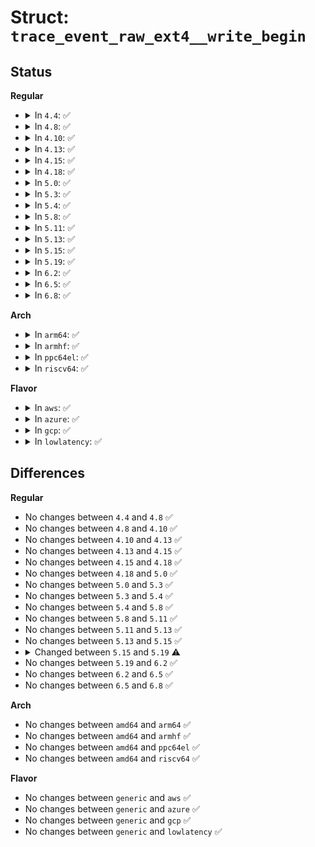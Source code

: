 # Struct: <code>trace_event_raw_ext4__write_begin</code>

## Status
<b>Regular</b>
<ul>
<li>
<details>
<summary>In <code>4.4</code>: ✅</summary>

```c
struct trace_event_raw_ext4__write_begin {
    struct trace_entry ent;
    dev_t dev;
    ino_t ino;
    loff_t pos;
    unsigned int len;
    unsigned int flags;
    char __data[0];
};
```
</details>
</li>
<li>
<details>
<summary>In <code>4.8</code>: ✅</summary>

```c
struct trace_event_raw_ext4__write_begin {
    struct trace_entry ent;
    dev_t dev;
    ino_t ino;
    loff_t pos;
    unsigned int len;
    unsigned int flags;
    char __data[0];
};
```
</details>
</li>
<li>
<details>
<summary>In <code>4.10</code>: ✅</summary>

```c
struct trace_event_raw_ext4__write_begin {
    struct trace_entry ent;
    dev_t dev;
    ino_t ino;
    loff_t pos;
    unsigned int len;
    unsigned int flags;
    char __data[0];
};
```
</details>
</li>
<li>
<details>
<summary>In <code>4.13</code>: ✅</summary>

```c
struct trace_event_raw_ext4__write_begin {
    struct trace_entry ent;
    dev_t dev;
    ino_t ino;
    loff_t pos;
    unsigned int len;
    unsigned int flags;
    char __data[0];
};
```
</details>
</li>
<li>
<details>
<summary>In <code>4.15</code>: ✅</summary>

```c
struct trace_event_raw_ext4__write_begin {
    struct trace_entry ent;
    dev_t dev;
    ino_t ino;
    loff_t pos;
    unsigned int len;
    unsigned int flags;
    char __data[0];
};
```
</details>
</li>
<li>
<details>
<summary>In <code>4.18</code>: ✅</summary>

```c
struct trace_event_raw_ext4__write_begin {
    struct trace_entry ent;
    dev_t dev;
    ino_t ino;
    loff_t pos;
    unsigned int len;
    unsigned int flags;
    char __data[0];
};
```
</details>
</li>
<li>
<details>
<summary>In <code>5.0</code>: ✅</summary>

```c
struct trace_event_raw_ext4__write_begin {
    struct trace_entry ent;
    dev_t dev;
    ino_t ino;
    loff_t pos;
    unsigned int len;
    unsigned int flags;
    char __data[0];
};
```
</details>
</li>
<li>
<details>
<summary>In <code>5.3</code>: ✅</summary>

```c
struct trace_event_raw_ext4__write_begin {
    struct trace_entry ent;
    dev_t dev;
    ino_t ino;
    loff_t pos;
    unsigned int len;
    unsigned int flags;
    char __data[0];
};
```
</details>
</li>
<li>
<details>
<summary>In <code>5.4</code>: ✅</summary>

```c
struct trace_event_raw_ext4__write_begin {
    struct trace_entry ent;
    dev_t dev;
    ino_t ino;
    loff_t pos;
    unsigned int len;
    unsigned int flags;
    char __data[0];
};
```
</details>
</li>
<li>
<details>
<summary>In <code>5.8</code>: ✅</summary>

```c
struct trace_event_raw_ext4__write_begin {
    struct trace_entry ent;
    dev_t dev;
    ino_t ino;
    loff_t pos;
    unsigned int len;
    unsigned int flags;
    char __data[0];
};
```
</details>
</li>
<li>
<details>
<summary>In <code>5.11</code>: ✅</summary>

```c
struct trace_event_raw_ext4__write_begin {
    struct trace_entry ent;
    dev_t dev;
    ino_t ino;
    loff_t pos;
    unsigned int len;
    unsigned int flags;
    char __data[0];
};
```
</details>
</li>
<li>
<details>
<summary>In <code>5.13</code>: ✅</summary>

```c
struct trace_event_raw_ext4__write_begin {
    struct trace_entry ent;
    dev_t dev;
    ino_t ino;
    loff_t pos;
    unsigned int len;
    unsigned int flags;
    char __data[0];
};
```
</details>
</li>
<li>
<details>
<summary>In <code>5.15</code>: ✅</summary>

```c
struct trace_event_raw_ext4__write_begin {
    struct trace_entry ent;
    dev_t dev;
    ino_t ino;
    loff_t pos;
    unsigned int len;
    unsigned int flags;
    char __data[0];
};
```
</details>
</li>
<li>
<details>
<summary>In <code>5.19</code>: ✅</summary>

```c
struct trace_event_raw_ext4__write_begin {
    struct trace_entry ent;
    dev_t dev;
    ino_t ino;
    loff_t pos;
    unsigned int len;
    char __data[0];
};
```
</details>
</li>
<li>
<details>
<summary>In <code>6.2</code>: ✅</summary>

```c
struct trace_event_raw_ext4__write_begin {
    struct trace_entry ent;
    dev_t dev;
    ino_t ino;
    loff_t pos;
    unsigned int len;
    char __data[0];
};
```
</details>
</li>
<li>
<details>
<summary>In <code>6.5</code>: ✅</summary>

```c
struct trace_event_raw_ext4__write_begin {
    struct trace_entry ent;
    dev_t dev;
    ino_t ino;
    loff_t pos;
    unsigned int len;
    char __data[0];
};
```
</details>
</li>
<li>
<details>
<summary>In <code>6.8</code>: ✅</summary>

```c
struct trace_event_raw_ext4__write_begin {
    struct trace_entry ent;
    dev_t dev;
    ino_t ino;
    loff_t pos;
    unsigned int len;
    char __data[0];
};
```
</details>
</li>
</ul>
<b>Arch</b>
<ul>
<li>
<details>
<summary>In <code>arm64</code>: ✅</summary>

```c
struct trace_event_raw_ext4__write_begin {
    struct trace_entry ent;
    dev_t dev;
    ino_t ino;
    loff_t pos;
    unsigned int len;
    unsigned int flags;
    char __data[0];
};
```
</details>
</li>
<li>
<details>
<summary>In <code>armhf</code>: ✅</summary>

```c
struct trace_event_raw_ext4__write_begin {
    struct trace_entry ent;
    dev_t dev;
    ino_t ino;
    loff_t pos;
    unsigned int len;
    unsigned int flags;
    char __data[0];
};
```
</details>
</li>
<li>
<details>
<summary>In <code>ppc64el</code>: ✅</summary>

```c
struct trace_event_raw_ext4__write_begin {
    struct trace_entry ent;
    dev_t dev;
    ino_t ino;
    loff_t pos;
    unsigned int len;
    unsigned int flags;
    char __data[0];
};
```
</details>
</li>
<li>
<details>
<summary>In <code>riscv64</code>: ✅</summary>

```c
struct trace_event_raw_ext4__write_begin {
    struct trace_entry ent;
    dev_t dev;
    ino_t ino;
    loff_t pos;
    unsigned int len;
    unsigned int flags;
    char __data[0];
};
```
</details>
</li>
</ul>
<b>Flavor</b>
<ul>
<li>
<details>
<summary>In <code>aws</code>: ✅</summary>

```c
struct trace_event_raw_ext4__write_begin {
    struct trace_entry ent;
    dev_t dev;
    ino_t ino;
    loff_t pos;
    unsigned int len;
    unsigned int flags;
    char __data[0];
};
```
</details>
</li>
<li>
<details>
<summary>In <code>azure</code>: ✅</summary>

```c
struct trace_event_raw_ext4__write_begin {
    struct trace_entry ent;
    dev_t dev;
    ino_t ino;
    loff_t pos;
    unsigned int len;
    unsigned int flags;
    char __data[0];
};
```
</details>
</li>
<li>
<details>
<summary>In <code>gcp</code>: ✅</summary>

```c
struct trace_event_raw_ext4__write_begin {
    struct trace_entry ent;
    dev_t dev;
    ino_t ino;
    loff_t pos;
    unsigned int len;
    unsigned int flags;
    char __data[0];
};
```
</details>
</li>
<li>
<details>
<summary>In <code>lowlatency</code>: ✅</summary>

```c
struct trace_event_raw_ext4__write_begin {
    struct trace_entry ent;
    dev_t dev;
    ino_t ino;
    loff_t pos;
    unsigned int len;
    unsigned int flags;
    char __data[0];
};
```
</details>
</li>
</ul>

## Differences
<b>Regular</b>
<ul>
<li>
No changes between <code>4.4</code> and <code>4.8</code> ✅
</li>
<li>
No changes between <code>4.8</code> and <code>4.10</code> ✅
</li>
<li>
No changes between <code>4.10</code> and <code>4.13</code> ✅
</li>
<li>
No changes between <code>4.13</code> and <code>4.15</code> ✅
</li>
<li>
No changes between <code>4.15</code> and <code>4.18</code> ✅
</li>
<li>
No changes between <code>4.18</code> and <code>5.0</code> ✅
</li>
<li>
No changes between <code>5.0</code> and <code>5.3</code> ✅
</li>
<li>
No changes between <code>5.3</code> and <code>5.4</code> ✅
</li>
<li>
No changes between <code>5.4</code> and <code>5.8</code> ✅
</li>
<li>
No changes between <code>5.8</code> and <code>5.11</code> ✅
</li>
<li>
No changes between <code>5.11</code> and <code>5.13</code> ✅
</li>
<li>
No changes between <code>5.13</code> and <code>5.15</code> ✅
</li>
<li>
<details>
<summary>Changed between <code>5.15</code> and <code>5.19</code> ⚠️</summary>
<ul>
<li>
<b>Field removed. </b>
<code>unsigned int flags</code>
</li>
</ul>
</details>
</li>
<li>
No changes between <code>5.19</code> and <code>6.2</code> ✅
</li>
<li>
No changes between <code>6.2</code> and <code>6.5</code> ✅
</li>
<li>
No changes between <code>6.5</code> and <code>6.8</code> ✅
</li>
</ul>
<b>Arch</b>
<ul>
<li>
No changes between <code>amd64</code> and <code>arm64</code> ✅
</li>
<li>
No changes between <code>amd64</code> and <code>armhf</code> ✅
</li>
<li>
No changes between <code>amd64</code> and <code>ppc64el</code> ✅
</li>
<li>
No changes between <code>amd64</code> and <code>riscv64</code> ✅
</li>
</ul>
<b>Flavor</b>
<ul>
<li>
No changes between <code>generic</code> and <code>aws</code> ✅
</li>
<li>
No changes between <code>generic</code> and <code>azure</code> ✅
</li>
<li>
No changes between <code>generic</code> and <code>gcp</code> ✅
</li>
<li>
No changes between <code>generic</code> and <code>lowlatency</code> ✅
</li>
</ul>
